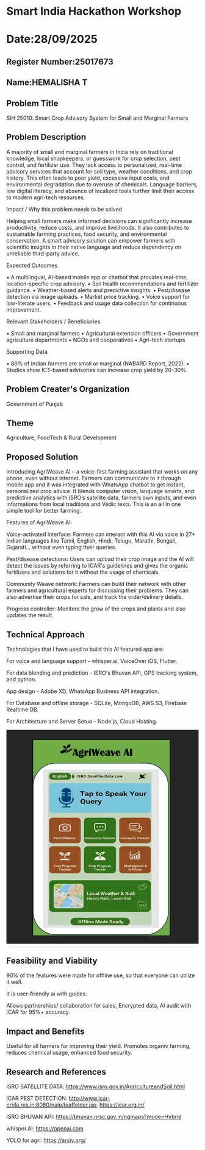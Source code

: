 # Smart India Hackathon Workshop
# Date:28/09/2025
## Register Number:25017673
## Name:HEMALISHA T
## Problem Title
SIH 25010: Smart Crop Advisory System for Small and Marginal Farmers
## Problem Description
A majority of small and marginal farmers in India rely on traditional knowledge, local shopkeepers, or guesswork for crop selection, pest control, and fertilizer use. They lack access to personalized, real-time advisory services that account for soil type, weather conditions, and crop history. This often leads to poor yield, excessive input costs, and environmental degradation due to overuse of chemicals. Language barriers, low digital literacy, and absence of localized tools further limit their access to modern agri-tech resources.

Impact / Why this problem needs to be solved

Helping small farmers make informed decisions can significantly increase productivity, reduce costs, and improve livelihoods. It also contributes to sustainable farming practices, food security, and environmental conservation. A smart advisory solution can empower farmers with scientific insights in their native language and reduce dependency on unreliable third-party advice.

Expected Outcomes

• A multilingual, AI-based mobile app or chatbot that provides real-time, location-specific crop advisory.
• Soil health recommendations and fertilizer guidance.
• Weather-based alerts and predictive insights.
• Pest/disease detection via image uploads.
• Market price tracking.
• Voice support for low-literate users.
• Feedback and usage data collection for continuous improvement.

Relevant Stakeholders / Beneficiaries

• Small and marginal farmers
• Agricultural extension officers
• Government agriculture departments
• NGOs and cooperatives
• Agri-tech startups

Supporting Data

• 86% of Indian farmers are small or marginal (NABARD Report, 2022).
• Studies show ICT-based advisories can increase crop yield by 20–30%.

## Problem Creater's Organization
Government of Punjab

## Theme
Agriculture, FoodTech & Rural Development

## Proposed Solution
Introducing AgriWeave AI – a voice-first farming assistant that works on any phone, even without internet. Farmers can communicate to it through mobile app and it was integrated with  WhatsApp chatbot to get instant, personalized crop advice. It blends computer vision, language smarts, and predictive analytics with ISRO’s satellite data, farmers own inputs, and even informations from local traditions and Vedic texts. This is an all in one simple tool for better farming.

Features of AgriWeave AI:

  Voice-activated interface: Farmers can interact with this AI via voice in 27+ Indian languages like Tamil, English, Hindi, Telugu, Marathi, Bengali, Gujarati… without even typing their queries.

  Pest/disease detections: Users can upload their crop image and the AI will detect the issues by referring to ICAR's guidelines and gives the organic fertilizers and solutions for it without the usage of chemicals.
 
  Community Weave network: Farmers can build their network with other farmers and agricultural experts for discussing their problems. They can also advertise their crops for sale, and track the order/delivery details.
 
  Progress controller: Monitors the grow of the crops and plants and also updates the result.


## Technical Approach
Technologies that I have used to build this AI featured app are:

  For voice and language support - whisper.ai, VoiceOver iOS, Flutter.

  For data blending and prediction - ISRO's Bhuvan API, GPS tracking system, and python.
 
  App design - Adobe XD, WhatsApp Business API integration.
 
  For Database and offline storage - SQLite, MongoDB, AWS S3, Firebase Realtime DB.
 
  For Architecture and Server Setuo - Node.js, Cloud Hosting.

![alt text](<Screenshot 2025-09-28 111915.png>)

## Feasibility and Viability
90% of the features were made for offline use, so that everyone can utilize it well. 

It is user-friendly ai with guides. 

Allows partnerships/ collaboration for sales, Encrypted data, AI audit with ICAR for 95%+ accuracy.

## Impact and Benefits
Useful for all farmers for improving their yield. Promotes organiv farming, reduces chemical usage, enhanced food security.

## Research and References
ISRO SATELLITE DATA: https://www.isro.gov.in/AgricultureandSoil.html

ICAR PEST DETECTION: http://www.icar-crida.res.in:8080/naip/leaffolder.jsp, https://icar.org.in/

ISRO BHUVAN API:     https://bhuvan.nrsc.gov.in/ngmaps?mode=Hybrid

whisper.AI:          https://openai.com

YOLO for agri:       https://arxiv.org/